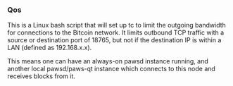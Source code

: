 ### Qos ###

This is a Linux bash script that will set up tc to limit the outgoing bandwidth for connections to the Bitcoin network. It limits outbound TCP traffic with a source or destination port of 18765, but not if the destination IP is within a LAN (defined as 192.168.x.x).

This means one can have an always-on pawsd instance running, and another local pawsd/paws-qt instance which connects to this node and receives blocks from it.
